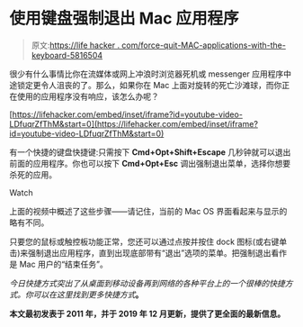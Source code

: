 # 使用键盘强制退出 Mac 应用程序

> 原文:[https://life hacker . com/force-quit-MAC-applications-with-the-keyboard-5816504](https://lifehacker.com/force-quit-mac-applications-with-the-keyboard-5816504)

很少有什么事情比你在流媒体或网上冲浪时浏览器死机或 messenger 应用程序中途锁定更令人沮丧的了。那么，如果你在 Mac 上面对旋转的死亡沙滩球，而你正在使用的应用程序没有响应，该怎么办呢？

 [https://lifehacker.com/embed/inset/iframe?id=youtube-video-LDfuqrZfThM&start=0](https://lifehacker.com/embed/inset/iframe?id=youtube-video-LDfuqrZfThM&start=0) 

有一个快捷的键盘快捷键:只需按下 **Cmd+Opt+Shift+Escape** 几秒钟就可以退出前面的应用程序。你也可以按下 **Cmd+Opt+Esc** 调出强制退出菜单，选择你想要杀死的应用。

Watch

上面的视频中概述了这些步骤——请记住，当前的 Mac OS 界面看起来与显示的略有不同。

只要您的鼠标或触控板功能正常，您还可以通过点按并按住 dock 图标(或右键单击)来强制退出应用程序，直到出现底部带有“退出”选项的菜单。把强制退出看作是 Mac 用户的“结束任务”。

*今日快捷方式突出了从桌面到移动设备再到网络的各种平台上的一个很棒的快捷方式。你可以在这里找到更多快捷方式*[](http://lifehacker.com/shortcutoftheday)**。**

**本文最初发表于 2011 年，并于 2019 年 12 月更新，提供了更全面的最新信息。**